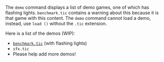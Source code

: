 The `demo` command displays a list of demo games, one of which has flashing lights. `benchmark.tic` contains a warning about this because it is that game with this content. The `demo` command cannot load a demo, instead, use `load ()` without the `.tic` extension.

Here is a list of the demos (WIP):
* [`benchmark.tic`](Benchmark) (with flashing lights)
* `sfx.tic`
* Please help add more demos!